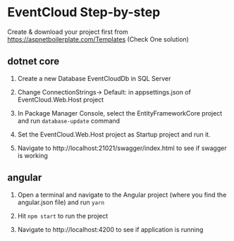 # EventCloud Step-by-step

Create & download your project first from https://aspnetboilerplate.com/Templates (Check One solution)

## dotnet core

1. Create a new Database EventCloudDb in SQL Server
 
2. Change ConnectionStrings-> Default: in appsettings.json of EventCloud.Web.Host project

3. In Package Manager Console, select the EntityFrameworkCore project and run `database-update` command

4. Set the EventCloud.Web.Host project as Startup project and run it.

5. Navigate to http://localhost:21021/swagger/index.html to see if swagger is working
 
## angular 
 
1. Open a terminal and navigate to the Angular project (where you find the angular.json file) and run `yarn`

2. Hit `npm start` to run the project

3. Navigate to http://localhost:4200 to see if application is running


